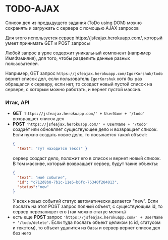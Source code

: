 # TODO-AJAX

Список дел из предыдущего задания (ToDo using DOM) можно сохранять и загружать с сервера с помощью AJAX запросов

Для этого используется сервер https://jsfeajax.herokuapp.com/, который умеет принимать GET и POST запросы

Любой запрос в урле содержит уникальный компонент (например ИмяФамилия), для того, чтобы разделить данные разных пользователей.

Например, GET запрос `https://jsfeajax.herokuapp.com/IgorKorshuk/todo` вернет список дел, если пользователь `IgorKorshuk` хотя бы раз обращался к серверу, если нет, то создаст новый пустой список на сервере, с которым можно работать, и вернет пустой массив.

### Итак, API

- **GET** `'https://jsfeajax.herokuapp.com/' + UserName + '/todo'` возвращает список дел
- **POST** `'https://jsfeajax.herokuapp.com/' + UserName + '/todo'` создаёт или обновляет существующее дело и возвращает список. Если нужно создать новое дело, то посылается такой объект: 
  ``` JSON
  { 
    "text": "тут находится текст" }
  ```
  сервер создаст дело, положит его в список и вернет новый список. В том массиве, который возвращает сервер, будут такие объекты: 
  ``` JSON
  { 
    "text": "моё событие", 
    "id": "c712d8b0-7b1c-11e5-b6fc-75340f204013", 
    "status":"new"
  }
  ```
  У всех новых событий статус автоматически делается "new". 
  Если послать на этот POST запрос полный объект, с существующим id, то сервер перезапишет его (так можно статус менять)
- есть еще **POST** запрос `'https://jsfeajax.herokuapp.com/' + UserName + '/todo/delete'`. Если туда послать объект целиком (с id, статусом и текстом), то объект удалится из базы и сервер вернет список дел без него
